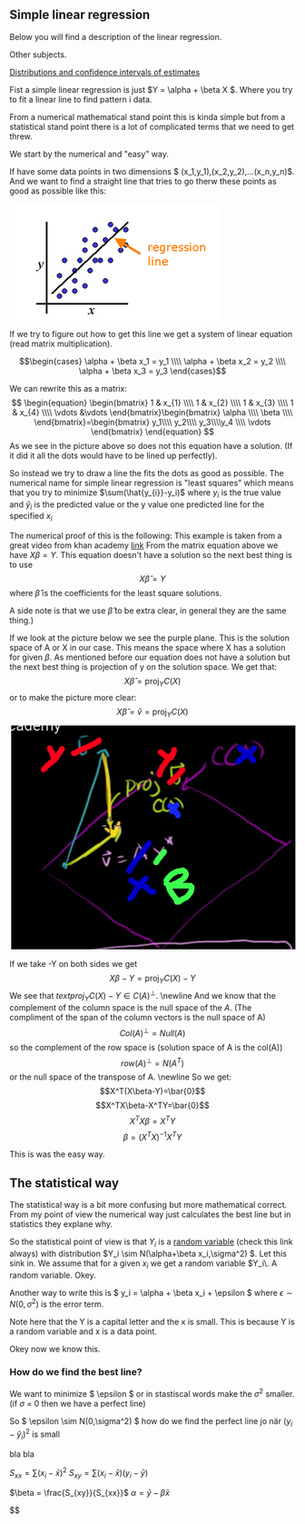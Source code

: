
## Simple linear regression

Below you will find a description of the linear regression.

Other subjects.

[Distributions and confidence intervals of estimates](estimates.md)

Fist a simple linear regression is just $Y = \alpha + \beta X $. Where you try to fit a linear line to find pattern i data.

From a numerical mathematical stand point this is kinda simple but from a statistical stand point there is a lot of complicated terms that we need to get threw.

We start by the numerical and "easy" way.

If have some data points in two dimensions $ (x_1,y_1),(x_2,y_2),...(x_n,y_n)$. And we want to find a straight line that tries to go therw these points as good as possible like this:

![linear regression pic](img/linear_regression_line.png)

If we try to figure out how to get this line we get a system of linear equation (read matrix multiplication).

$$\begin{cases} \alpha + \beta x_1 = y_1 \\\\ \alpha + \beta x_2 = y_2 \\\\ \alpha + \beta x_3 = y_3 \end{cases}$$


We can rewrite this as a matrix:
$$
\begin{equation}
\begin{bmatrix}
1 & x_{1} \\\\ 1 & x_{2} \\\\ 1 & x_{3} \\\\ 1 & x_{4} \\\\ \vdots &\vdots
\end{bmatrix}\begin{bmatrix}
\alpha \\\\ \beta \\\\
\end{bmatrix}=\begin{bmatrix}
y_1\\\\ y_2\\\\
y_3\\\\y_4 \\\\ \vdots
\end{bmatrix}
\end{equation}
$$
As we see in the picture above so does not this equation have a solution. (If it did it all the dots would have to be lined up perfectly).

So instead we try to draw a line the fits the dots as good as possible. The numerical name for simple linear regression is "least squares" which means that you try to minimize $\sum(\hat{y_{i}}-y_i)$
where $y_i$ is the true value and $\hat{y}_i$ is the predicted value or the y value one predicted line for the specified $x_i$

The numerical proof of this is the following:
This example is taken from a great video from khan academy [link](https://www.khanacademy.org/math/linear-algebra/alternate-bases/orthogonal-projections/v/linear-algebra-least-squares-approximation)
From the matrix equation above we have $X\beta=Y$. This equation doesn't have a solution so the next best thing is to use
$$X\hat{\beta} = Y$$ where $\hat{\beta}$ is the coefficients for the least square solutions.

A side note is that we use $\hat{\beta}$ to be extra clear, in general they are the same thing.)

If we look at the picture below we see the purple plane. This is the solution space of A or X in our case. This means the space where X has a solution for given $\beta$. As mentioned before our equation does not have a solution but the next best thing is projection of y on the solution space.
We get that:
$$X\hat{\beta}=\text{proj}_{Y}C(X)$$
or to make the picture more clear:
$$X\hat{\beta}=\bar{v}=\text{proj}_{Y}C(X)$$
![linear regression pic](img/leastproof.png)

If we take -Y on both sides we get $$X\beta-Y=\text{proj}_{Y}C(X)-Y$$
We see that $text{proj}_{Y}C(X)-Y \in C(A)^{\bot}$.
\newline
And we know that the complement of the column space is the null space of the $A$. (The compliment of the span of the column vectors is the null space of A)
$$Col(A)^\bot = Null(A)$$
so the complement of the row space is (solution space of A is the col(A))
$$row(A)^\bot=N(A^T)$$ or the null space of the transpose of A.
\newline
So we get:
$$X^T(X\beta-Y)=\bar{0}$$
$$X^TX\beta-X^TY=\bar{0}$$
$$X^TX\beta=X^TY$$
$$\beta=(X^TX)^{-1}X^{T}Y$$


This is was the easy way.

## The statistical way
The statistical way is a bit more confusing but more mathematical correct. From my point of view the numerical way just calculates the best line but in statistics they explane why.

So the statistical point of view is that $Y_i$ is a [random variable](datascience/statistics/index.md) (check this link always) with distribution $Y_i \sim N(\alpha+\beta x_i,\sigma^2) $. Let this sink in. We assume that for a given $x_i$ we get a random variable $Y_i\\. A random variable. Okey.

Another way to write this is $ y_i = \alpha + \beta x_i + \epsilon $ where $\epsilon \sim N(0,\sigma^2)$ is the error term.

Note here that the Y is a capital letter and the x is small. This is because Y is a random variable and x is a data point.

Okey now we know this.

### How do we find the best line?

We want to minimize $ \epsilon $ or in stastiscal words make the $\sigma^2$ smaller. (if $\sigma$ = 0 then we have a perfect line)

So $ \epsilon \sim N(0,\sigma^2) $ how do we find the perfect line jo när $(y_i-\hat{y}_i)^2$ is small


bla bla


$S_{xx} = \sum (x_i-\bar{x})^2$
$S_{xy} = \sum (x_i-\bar{x})(y_i-\bar{y})$


$\beta = \frac{S_{xy}}{S_{xx}}$
$\alpha = \bar{y}-\beta\bar{x}$





























$$
